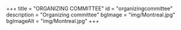 +++
title = "ORGANIZING COMMITTEE"
id = "organizingcommittee"
description = "Organizing committee"
bgImage = "img/Montreal.jpg"
bgImageAlt = "img/Montreal.jpg"
+++

